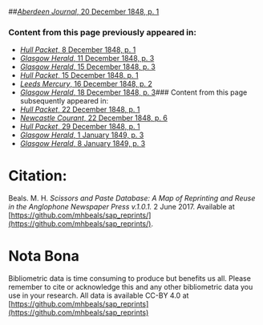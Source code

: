 ##[*Aberdeen Journal*, 20 December 1848, p. 1](https://mhbeals.github.io/sap_html/Aberdeen-Journal/Aberdeen-Journal-20-December-1848-p-1)

### Content from this page previously appeared in:
+ [*Hull Packet*, 8 December 1848, p. 1](https://mhbeals.github.io/sap_html/Hull-Packet/Hull-Packet-8-December-1848-p-1)
+ [*Glasgow Herald*, 11 December 1848, p. 3](https://mhbeals.github.io/sap_html/Glasgow-Herald/Glasgow-Herald-11-December-1848-p-3)
+ [*Glasgow Herald*, 15 December 1848, p. 3](https://mhbeals.github.io/sap_html/Glasgow-Herald/Glasgow-Herald-15-December-1848-p-3)
+ [*Hull Packet*, 15 December 1848, p. 1](https://mhbeals.github.io/sap_html/Hull-Packet/Hull-Packet-15-December-1848-p-1)
+ [*Leeds Mercury*, 16 December 1848, p. 2](https://mhbeals.github.io/sap_html/Leeds-Mercury/Leeds-Mercury-16-December-1848-p-2)
+ [*Glasgow Herald*, 18 December 1848, p. 3](https://mhbeals.github.io/sap_html/Glasgow-Herald/Glasgow-Herald-18-December-1848-p-3)### Content from this page subsequently appeared in:
+ [*Hull Packet*, 22 December 1848, p. 1](https://mhbeals.github.io/sap_html/Hull-Packet/Hull-Packet-22-December-1848-p-1)
+ [*Newcastle Courant*, 22 December 1848, p. 6](https://mhbeals.github.io/sap_html/Newcastle-Courant/Newcastle-Courant-22-December-1848-p-6)
+ [*Hull Packet*, 29 December 1848, p. 1](https://mhbeals.github.io/sap_html/Hull-Packet/Hull-Packet-29-December-1848-p-1)
+ [*Glasgow Herald*, 1 January 1849, p. 3](https://mhbeals.github.io/sap_html/Glasgow-Herald/Glasgow-Herald-1-January-1849-p-3)
+ [*Glasgow Herald*, 8 January 1849, p. 3](https://mhbeals.github.io/sap_html/Glasgow-Herald/Glasgow-Herald-8-January-1849-p-3)
                    
# Citation: 

Beals. M. H. *Scissors and Paste Database: A Map of Reprinting and Reuse in the Anglophone Newspaper Press v.1.0.1.* 2 June 2017. Available at [https://github.com/mhbeals/sap_reprints/](https://github.com/mhbeals/sap_reprints/). 
                    
# Nota Bona

Bibliometric data is time consuming to produce but benefits us all. Please remember to cite or acknowledge this and any other bibliometric data you use in your research. All data is available CC-BY 4.0 at [https://github.com/mhbeals/sap_reprints](https://github.com/mhbeals/sap_reprints)